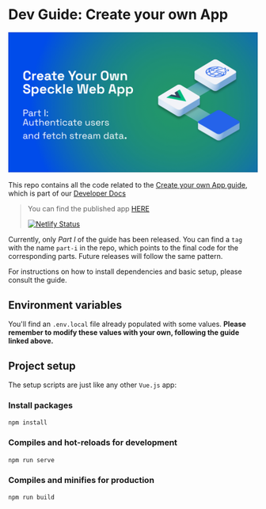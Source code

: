 # Dev Guide: Create your own App

![Create your own app](./app-guide-main-img.jpg)

This repo contains all the code related to the [Create your own App guide](https://speckle.guide/dev/apps.html), which is part of our [Developer Docs](https://speckle.guide/dev)

> You can find the published app [HERE](https://hardcore-einstein-829a53.netlify.app/) 
> 
> [![Netlify Status](https://api.netlify.com/api/v1/badges/45628834-7477-42f8-9e2a-e8da5b4d2de1/deploy-status)](https://app.netlify.com/sites/hardcore-einstein-829a53/deploys)

Currently, only _Part I_ of the guide has been released. You can find a `tag` with the name `part-i` in the repo, which points to the final code for the corresponding parts. Future releases will follow the same pattern.

For instructions on how to install dependencies and basic setup, please consult the guide.

## Environment variables

You'll find an `.env.local` file already populated with some values. **Please remember to modify these values with your own, following the guide linked above.**

## Project setup

The setup scripts are just like any other `Vue.js` app:

### Install packages

```
npm install
```

### Compiles and hot-reloads for development

```
npm run serve
```

### Compiles and minifies for production

```
npm run build
```

